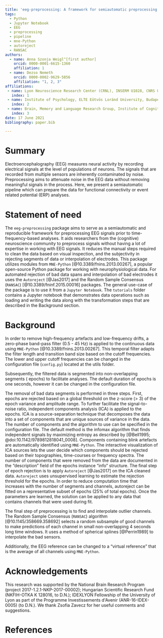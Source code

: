 ```yaml
---
title: 'eeg-preprocessing: A framework for semiautomatic preprocessing of EEG data'
tags:
  - Python
  - Jupyter Notebook
  - EEG
  - preprocessing
  - pipeline
  - mne-Python
  - autoreject
  - RANSAC
authors:
  - name: Anna Szonja Weigl^[first author]
    orcid: 0000-0001-6615-1360
    affiliation: 1 
  - name: Dezso Nemeth
    orcid: 0000-0002-9629-5856
    affiliation: "1, 2, 3"
affiliations:
 - name: Lyon Neuroscience Research Center (CRNL), INSERM U1028, CNRS UMR5292, Université de Lyon 1, Université de Lyon, Lyon, France
   index: 1
 - name: Institute of Psychology, ELTE Eötvös Loránd University, Budapest, Hungary
   index: 2
 - name: Brain, Memory and Language Research Group, Institute of Cognitive Neuroscience and Psychology, Research Centre for Natural Sciences, Budapest, Hungary
   index: 3
date: 17 June 2021
bibliography: paper.bib

---
```


# Summary

Electroencephalography (EEG) measures neural activity by recording electrical
signals at the level of populations of neurons. The signals that are recorded
from multiple sensors are inherently contaminated by noise. Preprocessing aims
to attenuate noise in the EEG data without removing meaningful signals in the
process. Here, we present a semiautomatic pipeline which can prepare the data 
for functional connectivity or event related potential (ERP) analyses.

# Statement of need

The `eeg-preprocessing` package aims to serve as a semiautomatic and reproducible
framework for preprocessing EEG signals prior to time-frequency-based analyses.
It aids researchers from the (cognitive) neuroscience community to preprocess
signals without having a lot of expertise in working with EEG signals.
It reduces the manual steps required to clean the data based on visual
inspection, and the subjectivity in rejecting segments of data or 
interpolation of electrodes. This package
utilizes modules from `MNE-Python` [@10.3389/fnins.2013.00267], a popular open-source
Python package for working with neurophysiological data. For automated
rejection of bad data spans and interpolation of bad electrodes it uses the
`Autoreject` [@Jas2017] and the Random Sample Consensus (`RANSAC`)
[@10.3389/fninf.2015.00016] packages. The general use-case of the package is 
to use it from a `Jupyter Notebook`. The `tutorials` folder contains a Jupyter 
notebook that demonstrates data operations such as loading and writing the data
along with the transformation steps that are described in the Background section.


# Background

In order to remove high-frequency artefacts and low-frequency drifts, a
zero-phase band-pass filter (0.5 - 45 Hz) is applied to the continuous data
using `MNE-Python` [@10.3389/fnins.2013.00267]. This temporal filter adapts the filter 
length and transition band size based on the cutoff frequencies. 
The lower and upper cutoff frequencies can be changed in the configuration 
file (`config.py`) located at the utils folder.

Subsequently, the filtered data is segmented into non-overlapping segments (
epochs) to facilitate analyses. The default duration of epochs is one seconds,
however it can be changed in the configuration file.

The removal of bad data segments is performed in three steps. First, epochs are
rejected based on a global threshold on the z-score (> 3) of the epoch variance
and amplitude range. To further facilitate the signal-to-noise ratio,
independent components analysis (ICA) is applied to the epochs. ICA is a
source-separation technique that decomposes the data into a set of components
that are unique sources of variance in the data. The number of components and
the algorithm to use can be specified in the configuration file. The default
method is the infomax algorithm that finds independent signals by maximizing
entropy as described by [@Bell1995; @doi:10.1142/9789812818041_0008].
Components containing blink artefacts are automatically identified using
`MNE-Python`. The interactive visualization of ICA sources lets the user decide
which components should be rejected based on their topographies, time-courses
or frequency spectra. The number of components that were removed from the data
are documented in the “description” field of the epochs instance “info”
structure. The final step of epoch rejection is to apply `Autoreject` [@Jas2017]
on the ICA cleaned data. `Autoreject` uses unsupervised learning to
estimate the rejection threshold for the epochs. In order to reduce computation
time that increases with the number of segments and channels, autoreject can be
fitted on a representative subset of epochs (25% of total epochs). Once the
parameters are learned, the solution can be applied to any data that contains
channels that were used during fit.

The final step of preprocessing is to find and interpolate outlier channels.
The Random Sample Consensus (`RANSAC`) algorithm [@10.1145/358669.358692]
selects a random subsample of good channels to make predictions of each channel
in small non-overlapping 4 seconds long time windows. It uses a method of
spherical splines [@Perrin1989] to interpolate the bad sensors.

 Additionally, the EEG reference can be changed to a “virtual reference” that 
 is the average of all channels using `MNE-Python`.

# Acknowledgements

This research was supported by the National Brain Research Program 
(project 2017-1.2.1-NKP-2017-00002); Hungarian Scientific Research Fund 
(NKFIH-OTKA K 128016, to D.N.); IDEXLYON Fellowship of the University of 
Lyon as part of the Programme Investissements d'Avenir (ANR-16-IDEX-0005) 
(to D.N.). We thank Zsofia Zavecz for her useful comments and suggestions. 

# References